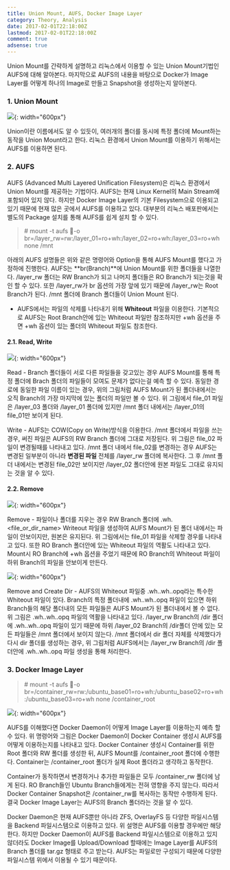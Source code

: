 ```yaml
---
title: Union Mount, AUFS, Docker Image Layer
category: Theory, Analysis
date: 2017-02-01T22:18:00Z
lastmod: 2017-02-01T22:18:00Z
comment: true
adsense: true
---
```


Union Mount를 간략하게 설명하고 리눅스에서 이용할 수 있는 Union Mount기법인 AUFS에 대해 알아본다. 마지막으로 AUFS의 내용을 바탕으로 Docker가 Image Layer를 어떻게 하나의 Image로 만들고 Snapshot을 생성하는지 알아본다.

### 1. Union Mount

![]({{site.baseurl}}/images/theory_analysis/Union_Mount_AUFS_Docker_Image_Layer/Union_Mount.PNG){: width="600px"}

Union이란 이름에서도 알 수 있듯이, 여러개의 폴더를 동시에 특정 폴더에 Mount하는 동작을 Union Mount라고 한다. 리눅스 환경에서 Union Mount를 이용하기 위해서는 AUFS를 이용하면 된다.

### 2. AUFS

AUFS (Advanced Multi Layered Unification Filesystem)은 리눅스 환경에서 Union Mount를 제공하는 기법이다. AUFS는 현재 Linux Kernel의 Main Stream에 포함되어 있지 않다. 하지만 Docker Image Layer의 기본 Filesystem으로 이용되고 있기 때문에 현재 많은 곳에서 AUFS를 이용하고 있다. 대부분의 리눅스 배포판에서는 별도의 Package 설치를 통해 AUFS를 쉽게 설치 할 수 있다.

> \# mount -t aufs -o br=/layer_rw=rw:/layer_01=ro+wh:/layer_02=ro+wh:/layer_03=ro+wh none /mnt

아래의 AUFS 설명들은 위와 같은 명령어와 Option을 통해 AUFS Mount를 했다고 가정하에 진행한다. AUFS는 **br(Branch)**에 Union Mount를 위한 폴더들을 나열한다. /layer_rw 폴더는 RW Branch가 되고 나머지 폴더들은 RO Branch가 되는것을 확인 할 수 있다. 또한 /layer_rw가 br 옵션의 가장 앞에 있기 때문에 /layer_rw는 Root Branch가 된다. /mnt 폴더에 Branch 폴더들이 Union Mount 된다.

* AUFS에서는 파일의 삭제를 나타내기 위해 **Whiteout** 파일을 이용한다. 기본적으로 AUFS는 Root Branch안에 있는 Whiteout 파일만 참조하지만 +wh 옵션을 주면 +wh 옵션이 있는 폴더의 Whiteout 파일도 참조한다.

#### 2.1. Read, Write

![]({{site.baseurl}}/images/theory_analysis/Union_Mount_AUFS_Docker_Image_Layer/AUFS_Read_Write.PNG){: width="600px"}

Read - Branch 폴더들이 서로 다른 파일들을 갖고있는 경우 AUFS Mount를 통해 특정 폴더에 Brach 폴더의 파일들이 모여도 문제가 없다는걸 예측 할 수 있다. 동일한 경로에 동일한 파일 이름이 있는 경우, 위의 그림처럼 AUFS Mount가 된 폴더내에서는 오직 Branch의 가장 마지막에 있는 폴더의 파일만 볼 수 있다. 위 그림에서 file_01 파일은 /layer_03 폴더와 /layer_01 폴더에 있지만 /mnt 폴더 내에서는 /layer_01의 file_01만 보이게 된다.

Write - AUFS는 COW(Copy on Write)방식을 이용한다. /mnt 폴더에서 파일을 쓰는 경우, 써진 파일은 AUFS의 RW Branch 폴더에 그대로 저장된다. 위 그림은 file_02 파일이 변경될때를 나타내고 있다. /mnt 폴더 내에서 file_02를 변경하는 경우 AUFS는 변경된 일부분이 아니라 **변경된 파일** 전체를 /layer_rw 폴더에 복사한다. 그 후 /mnt 폴더 내에서는 변경된 file_02만 보이지만 /layer_02 폴더안에 원본 파일도 그대로 유지되는 것을 알 수 있다.

#### 2.2. Remove

![]({{site.baseurl}}/images/theory_analysis/Union_Mount_AUFS_Docker_Image_Layer/AUFS_Remove.PNG){: width="600px"}

Remove - 파일이나 폴더를 지우는 경우 RW Branch 폴더에 .wh.<file_or_dir_name> Writeout 파일을 생성하여 AUFS Mount가 된 폴더 내에서는 파일이 안보이지만, 원본은 유지된다. 위 그림에서는 file_01 파일을 삭제할 경우를 나타내고 있다. 또한 RO Branch 폴더안에 있는 Whiteout 파일의 역활도 나타내고 있다. Mount시 RO Branch에 +wh 옵션을 주었기 때문에 RO Branch의 Whiteout 파일이 하위 Branch의 파일을 안보이게 만든다.

![]({{site.baseurl}}/images/theory_analysis/Union_Mount_AUFS_Docker_Image_Layer/AUFS_Remove_opq.PNG){: width="600px"}

Remove and Create Dir - AUFS의 Whiteout 파일중 .wh..wh..opq라는 특수한 Whiteout 파일이 있다. Branch의 특정 폴더내에 .wh..wh..opq 파일이 있으면 하위 Branch들의 해당 폴더내의 모든 파일들은 AUFS Mount가 된 폴더내에서 볼 수 없다. 위 그림은 .wh..wh..opq 파일의 역활을 나타내고 있다. /layer_rw Branch의 /dir 폴더에 .wh..wh..opq 파일이 있기 때문에 하위 /layer_02 Branch의 /dir폴더 안에 있는 모든 파일들은 /mnt 폴더에서 보이지 않는다. /mnt 폴더에서 dir 폴더 자체를 삭제했다가 다시 dir 폴더를 생성하는 경우, 위 그림처럼 AUFS에서는 /layer_rw Branch의 /dir 폴더안에 .wh..wh..opq 파일 생성을 통해 처리한다.

### 3. Docker Image Layer

> \# mount -t aufs -o br=/container_rw=rw:/ubuntu_base01=ro+wh:/ubuntu_base02=ro+wh:/ubuntu_base03=ro+wh none /container_root

![]({{site.baseurl}}/images/theory_analysis/Union_Mount_AUFS_Docker_Image_Layer/Docker_Image_Layer.PNG){: width="600px"}

AUFS를 이해했다면 Docker Daemon이 어떻게 Image Layer를 이용하는지 예측 할 수 있다. 위 명령어와 그림은 Docker Daemon이 Docker Container 생성시 AUFS를 어떻게 이용하는지를 나타내고 있다. Docker Container 생성시 Container를 위한 Root 폴더와 RW 폴더를 생성한 뒤, AUFS Mount를 /container_root 폴더에 수행한다. Container는 /container_root 폴더가 실제 Root 폴더라고 생각하고 동작한다.

Container가 동작하면서 변경하거나 추가한 파일들은 모두 /container_rw 폴더에 남게 된다. RO Branch들인 Ubuntu Branch들에게는 전혀 영향을 주지 않는다. 따라서 Docker Container Snapshot은 /container_rw를 복사하는 동작만 수행하게 된다. 결국 Docker Image Layer는 AUFS의 Branch 폴더라는 것을 알 수 있다.

Docker Daemon은 현재 AUFS뿐만 아니라 ZFS, OverlayFS 등 다양한 파일시스템을 Backend 파일시스템으로 이용하고 있다. 위 설명은 AUFS를 이용할 경우에만 해당한다. 하지만 Docker Daemon이 AUFS를 Backend 파일시스템으로 이용하고 있지 않더라도 Docker Image를 Upload/Download 할때에는 Image Layer를 AUFS의 Branch 폴더를 tar.gz 형태로 주고 받는다. AUFS는 파일로만 구성되기 때문에 다양한 파일시스템 위에서 이용될 수 있기 때문이다.
